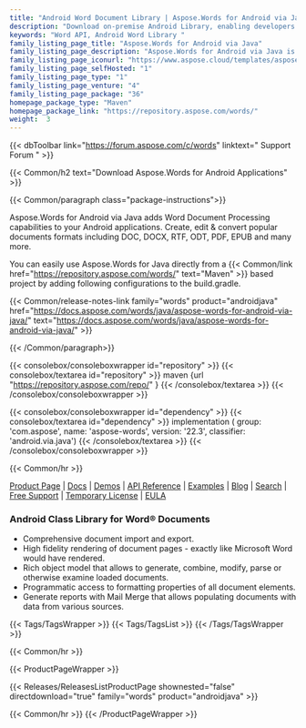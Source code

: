 ```yaml
---
title: "Android Word Document Library | Aspose.Words for Android via Java"
description: "Download on-premise Android Library, enabling developers to perform document manipulation tasks directly within Android applications. API allows creating, manipulate, convert and render Microsoft Word files. "
keywords: "Word API, Android Word Library "
family_listing_page_title: "Aspose.Words for Android via Java"
family_listing_page_description: "Aspose.Words for Android via Java is a Word Document Processing API enabling you to perform a great range of document processing tasks directly within your Android applications. Aspose.Words for Android via Java allows you to easily generate, modify, convert and render Microsoft Word documents."
family_listing_page_iconurl: "https://www.aspose.cloud/templates/aspose/App_Themes/V3/images/words/272x272/aspose_words-for-android.png"
family_listing_page_selfHosted: "1"
family_listing_page_type: "1"
family_listing_page_venture: "4"
family_listing_page_package: "36"
homepage_package_type: "Maven"
homepage_package_link: "https://repository.aspose.com/words/"
weight:  3
---
```


{{< dbToolbar link="https://forum.aspose.com/c/words" linktext=" Support Forum " >}}

{{< Common/h2 text="Download Aspose.Words for Android Applications"  >}}

{{< Common/paragraph class="package-instructions">}}

Aspose.Words for Android via Java adds Word Document Processing capabilities to your Android applications. Create, edit & convert popular documents formats including DOC, DOCX, RTF, ODT, PDF, EPUB and many more.

You can easily use Aspose.Words for Java directly from a {{< Common/link href="https://repository.aspose.com/words/" text="Maven"  >}} based project by adding following configurations to the build.gradle.

{{< Common/release-notes-link family="words" product="androidjava" href="https://docs.aspose.com/words/java/aspose-words-for-android-via-java/" text="https://docs.aspose.com/words/java/aspose-words-for-android-via-java/"  >}}

{{< /Common/paragraph>}}

{{< consolebox/consoleboxwrapper id="repository" >}}
   {{< consolebox/textarea id="repository" >}}
      maven {url "https://repository.aspose.com/repo/" }
   {{< /consolebox/textarea >}}
{{< /consolebox/consoleboxwrapper >}}

{{< consolebox/consoleboxwrapper id="dependency" >}}
   {{< consolebox/textarea id="dependency" >}}
      implementation (
         group: 'com.aspose',
         name: 'aspose-words',
         version: '22.3',
         classifier: 'android.via.java')
   {{< /consolebox/textarea >}}
{{< /consolebox/consoleboxwrapper >}}

{{< Common/hr >}}

[Product Page](https://products.aspose.com/words/android-java/) | [Docs](https://docs.aspose.com/words/androidjava/) | [Demos](https://products.aspose.app/words/family) | [API Reference](https://reference.aspose.com/words/java) | [Examples](https://github.com/aspose-words/Aspose.Words-for-Java) | [Blog](https://blog.aspose.com/category/words/) | [Search](https://search.aspose.com/) | [Free Support](https://forum.aspose.com/c/words/8) | [Temporary License](https://purchase.aspose.com/temporary-license) | [EULA](https://about.aspose.com/legal/eula/)

### Android Class Library for Word&reg; Documents

- Comprehensive document import and export.
- High fidelity rendering of document pages - exactly like Microsoft Word would have rendered.
- Rich object model that allows to generate, combine, modify, parse or otherwise examine loaded documents.
- Programmatic access to formatting properties of all document elements.
- Generate reports with Mail Merge that allows populating documents with data from various sources.

{{< Tags/TagsWrapper >}}
{{< Tags/TagsList >}}
{{< /Tags/TagsWrapper >}}

{{< Common/hr >}}

{{< ProductPageWrapper >}}

<!-- ReleasesListProductPage-->

{{< Releases/ReleasesListProductPage shownested="false"  directdownload="true" family="words" product="androidjava" >}}

<!-- /ReleasesListProductPage-->

{{< Common/hr >}}
{{< /ProductPageWrapper >}}
